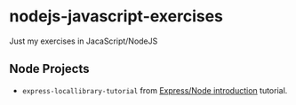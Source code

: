 # nodejs-javascript-exercises
Just my exercises in JacaScript/NodeJS

## Node Projects

- `express-locallibrary-tutorial` from [Express/Node introduction](https://developer.mozilla.org/en-US/docs/Learn/Server-side/Express_Nodejs/Introduction) tutorial.

